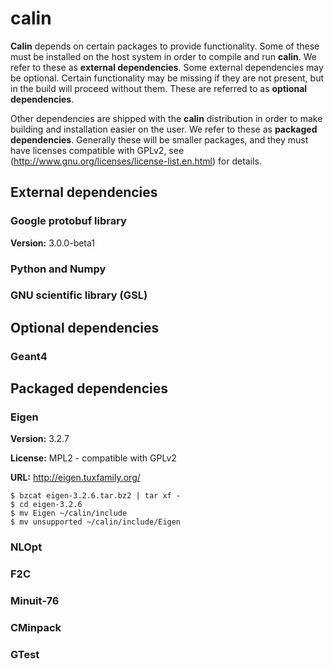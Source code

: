 # calin #

__Calin__ depends on certain packages to provide functionality. Some of these must be installed on the host system in order to compile and run __calin__. We refer to these as **external dependencies**. Some external dependencies may be optional. Certain functionality may be missing if they are not present, but in the build will proceed without them. These are referred to as **optional dependencies**.

Other dependencies are shipped with the __calin__ distribution in order to make building and installation easier on the user. We refer to these as **packaged dependencies**. Generally these will be smaller packages, and they must have licenses compatible with GPLv2, see (http://www.gnu.org/licenses/license-list.en.html) for details.
 
## External dependencies ##

### Google protobuf library ###

**Version:** 3.0.0-beta1

### Python and Numpy ###

### GNU scientific library (GSL) ###

## Optional dependencies ##

### Geant4 ###

## Packaged dependencies ##

### Eigen ###

**Version:** 3.2.7

**License:** MPL2 -  compatible with GPLv2

**URL:** http://eigen.tuxfamily.org/

    $ bzcat eigen-3.2.6.tar.bz2 | tar xf -
    $ cd eigen-3.2.6
	$ mv Eigen ~/calin/include
	$ mv unsupported ~/calin/include/Eigen

### NLOpt ###

### F2C ###

### Minuit-76 ###

### CMinpack ###

### GTest ###
